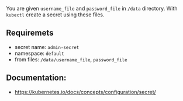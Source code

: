 You are given `username_file` and `password_file` in `/data` directory. With `kubectl` create a secret using these files.

## Requiremets
- secret name: `admin-secret`
- namespace: `default`
- from files: `/data/username_file`, `password_file`

## Documentation:
- https://kubernetes.io/docs/concepts/configuration/secret/
